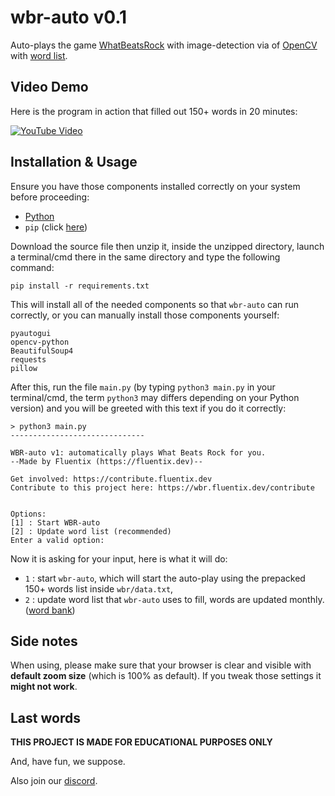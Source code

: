 # wbr-auto v0.1

Auto-plays the game [WhatBeatsRock](https://whatbeatsrock.com) with image-detection via of [OpenCV](https://pypi.org/project/opencv-python/) with [word list](https://nglam.dev/resources/wbr/).

## Video Demo

Here is the program in action that filled out 150+ words in 20 minutes:

[![YouTube Video](https://img.youtube.com/vi/b51I9jCYjKU/0.jpg)](https://www.youtube.com/watch?v=b51I9jCYjKU)

## Installation & Usage

Ensure you have those components installed correctly on your system before proceeding:

- [Python](https://www.python.org/)
- `pip` (click [here](https://pip.pypa.io/en/stable/installation/))

Download the source file then unzip it, inside the unzipped directory, launch a terminal/cmd there in the same directory and type the following command:

```
pip install -r requirements.txt
```

This will install all of the needed components so that `wbr-auto` can run correctly, or you can manually install those components yourself:

```
pyautogui
opencv-python
BeautifulSoup4
requests
pillow
```

After this, run the file `main.py` (by typing `python3 main.py` in your terminal/cmd, the term `python3` may differs depending on your Python version) and you will be greeted with this text if you do it correctly:


```
> python3 main.py
------------------------------

WBR-auto v1: automatically plays What Beats Rock for you.
--Made by Fluentix (https://fluentix.dev)--

Get involved: https://contribute.fluentix.dev
Contribute to this project here: https://wbr.fluentix.dev/contribute


Options:
[1] : Start WBR-auto
[2] : Update word list (recommended)
Enter a valid option: 
```

Now it is asking for your input, here is what it will do:

- `1` : start `wbr-auto`, which will start the auto-play using the prepacked 150+ words list inside `wbr/data.txt`,
- `2` : update word list that `wbr-auto` uses to fill, words are updated monthly. ([word bank](https://nglam.dev/resources/wbr/))

## Side notes

When using, please make sure that your browser is clear and visible with **default zoom size** (which is 100% as default). If you tweak those settings it **might not work**.

## Last words

**THIS PROJECT IS MADE FOR EDUCATIONAL PURPOSES ONLY**

And, have fun, we suppose.

Also join our [discord](https://fluentix.dev/discord).





